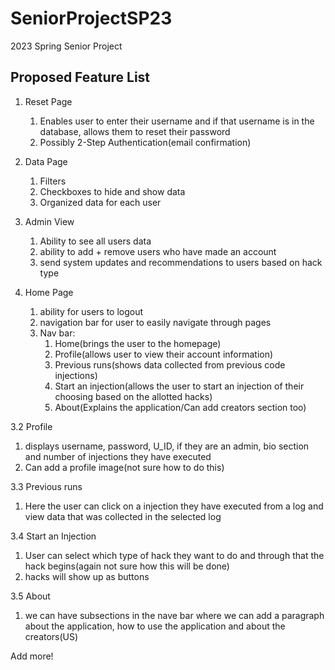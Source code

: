# SeniorProjectSP23
2023 Spring Senior Project

## Proposed Feature List
1. Reset Page
    1. Enables user to enter their username and if that username is in the database, allows them to reset their password
    2. Possibly 2-Step Authentication(email confirmation)


2. Data Page
    1. Filters 
   2. Checkboxes to hide and show data
   3. Organized data for each user

3. Admin View
    1. Ability to see all users data
    2. ability to add + remove users who have made an account
    3. send system updates and recommendations to users based on hack type

4. Home Page
   1. ability for users to logout
   2. navigation bar for user to easily navigate through pages
   3. Nav bar: 
      1. Home(brings the user to the homepage)
      2. Profile(allows user to view their account information)
      3. Previous runs(shows data collected from previous code injections)
      4. Start an injection(allows the user to start an injection of their choosing based on the allotted hacks)
      5. About(Explains the application/Can add creators section too)
   
3.2 Profile
   1. displays username, password, U_ID, if they are an admin, bio section and number of injections they have executed
   2. Can add a profile image(not sure how to do this)

3.3 Previous runs
   1. Here the user can click on a injection they have executed from a log and view data that was collected in the
   selected log

3.4 Start an Injection
   1. User can select which type of hack they want to do and through that the hack begins(again not sure how this will be
done)
   2. hacks will show up as buttons

3.5 About
   1.  we can have subsections in the nave bar where we can add a paragraph about the application, 
   how to use the application and about the creators(US)


Add more!
